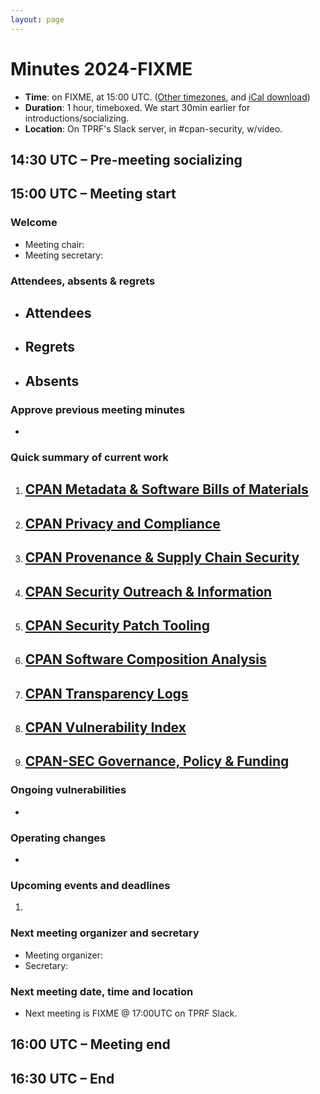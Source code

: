```yaml
---
layout: page
---
```


# Minutes 2024-FIXME

* **Time**: on FIXME, at 15:00 UTC. ([Other timezones](https://www.timeanddate.com/worldclock/meetingdetails.html?year=2024&month=2&day=10&hour=15&min=0&sec=0&p1=187&p2=233&p3=250), and [iCal download](https://www.timeanddate.com/scripts/ics.php?type=meet&p1=187&p2=233&p3=250&year=2024&month=2&day=10&hour=15&min=0&sec=0))
* **Duration**: 1 hour, timeboxed. We start 30min earlier for introductions/socializing.
* **Location**: On TPRF's Slack server, in #cpan-security, w/video.

## 14:30 UTC – Pre-meeting socializing

## 15:00 UTC – Meeting start

### Welcome

- Meeting chair: 
- Meeting secretary: 

### Attendees, absents & regrets

- Attendees
    - 
- Regrets
    - 
- Absents
    - 

### Approve previous meeting minutes

- 

### Quick summary of current work

1. [CPAN Metadata & Software Bills of Materials](https://github.com/orgs/CPAN-Security/projects/1)
    - 
2. [CPAN Privacy and Compliance](https://github.com/orgs/CPAN-Security/projects/9)
    - 
3. [CPAN Provenance & Supply Chain Security](https://github.com/orgs/CPAN-Security/projects/3)
    - 
4. [CPAN Security Outreach & Information](https://github.com/orgs/CPAN-Security/projects/12)
    - 
5. [CPAN Security Patch Tooling](https://github.com/orgs/CPAN-Security/projects/11)
    - 
6. [CPAN Software Composition Analysis](https://github.com/orgs/CPAN-Security/projects/6)
    - 
7. [CPAN Transparency Logs](https://github.com/orgs/CPAN-Security/projects/2)
    - 
8. [CPAN Vulnerability Index](https://github.com/orgs/CPAN-Security/projects/10)
    - 
9. [CPAN-SEC Governance, Policy & Funding](https://github.com/orgs/CPAN-Security/projects/7)
    - 

### Ongoing vulnerabilities

- 

### Operating changes

- 

### Upcoming events and deadlines

1. 

### Next meeting organizer and secretary

- Meeting organizer: 
- Secretary: 

### Next meeting date, time and location

- Next meeting is FIXME @ 17:00UTC on TPRF Slack.


## 16:00 UTC – Meeting end

## 16:30 UTC – End
